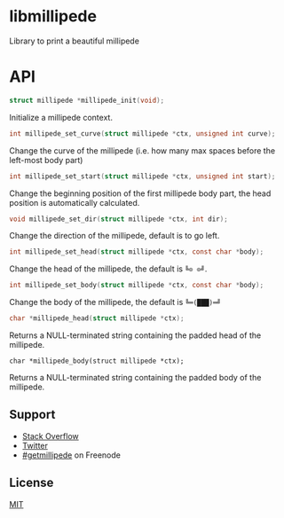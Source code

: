 # libmillipede

Library to print a beautiful millipede

# API

```c
struct millipede *millipede_init(void);
```

Initialize a millipede context.

```c
int millipede_set_curve(struct millipede *ctx, unsigned int curve);
```

Change the curve of the millipede (i.e. how many max spaces before the left-most body part)

```c
int millipede_set_start(struct millipede *ctx, unsigned int start);
```

Change the beginning position of the first millipede body part, the head position is automatically calculated.

```c
void millipede_set_dir(struct millipede *ctx, int dir);
```

Change the direction of the millipede, default is to go left.

```c
int millipede_set_head(struct millipede *ctx, const char *body);
```

Change the head of the millipede, the default is ```╚⊙ ⊙╝```.

```c
int millipede_set_body(struct millipede *ctx, const char *body);
```

Change the body of the millipede, the default is ```╚═(███)═╝```

```c
char *millipede_head(struct millipede *ctx);
```

Returns a NULL-terminated string containing the padded head of the millipede.

```
char *millipede_body(struct millipede *ctx);
```

Returns a NULL-terminated string containing the padded body of the millipede.

## Support

* [Stack Overflow](http://stackoverflow.com/questions/tagged/millipede)
* [Twitter](https://twitter.com/getmillipede)
* [#getmillipede](http://webchat.freenode.net?channels=%23getmillipede&uio=d4) on Freenode

## License

[MIT](https://github.com/getmillipede/millipede-asm-x86_64/blob/master/LICENSE)

